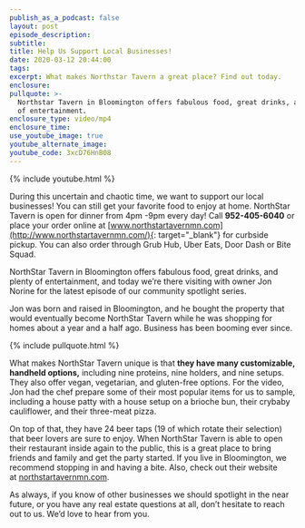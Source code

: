 ```yaml
---
publish_as_a_podcast: false
layout: post
episode_description:
subtitle:
title: Help Us Support Local Businesses!
date: 2020-03-12 20:44:00
tags:
excerpt: What makes Northstar Tavern a great place? Find out today.
enclosure:
pullquote: >-
  Northstar Tavern in Bloomington offers fabulous food, great drinks, and plenty
  of entertainment.
enclosure_type: video/mp4
enclosure_time:
use_youtube_image: true
youtube_alternate_image:
youtube_code: 3xcD76HnB08
---
```


{% include youtube.html %}

During this uncertain and chaotic time, we want to support our local businesses\! You can still get your favorite food to enjoy at home. NorthStar Tavern is open for dinner from 4pm -9pm every day\! Call **952-405-6040** or place your order online at&nbsp;[www.northstartavernmn.com](http://www.northstartavernmn.com/){: target="_blank"}&nbsp;for curbside pickup. You can also order through Grub Hub, Uber Eats, Door Dash or Bite Squad.

NorthStar Tavern in Bloomington offers fabulous food, great drinks, and plenty of entertainment, and today we’re there visiting with owner Jon Norine for the latest episode of our community spotlight series.&nbsp;

Jon was born and raised in Bloomington, and he bought the property that would eventually become NorthStar Tavern while he was shopping for homes about a year and a half ago. Business has been booming ever since.&nbsp;

{% include pullquote.html %}

What makes NorthStar Tavern unique is that **they have many customizable, handheld options,** including nine proteins, nine holders, and nine setups. They also offer vegan, vegetarian, and gluten-free options. For the video, Jon had the chef prepare some of their most popular items for us to sample, including a house patty with a house setup on a brioche bun, their crybaby cauliflower, and their three-meat pizza.

On top of that, they have 24 beer taps (19 of which rotate their selection) that beer lovers are sure to enjoy. When NorthStar Tavern is able to open their restaurant inside again to the public, this is a great place to bring friends and family and get the party started. If you live in Bloomington, we recommend stopping in and having a bite. Also, check out their website at&nbsp;[northstartavernmn.com](https://www.northstartavernmn.com/).

As always, if you know of other businesses we should spotlight in the near future, or you have any real estate questions at all, don’t hesitate to reach out to us. We’d love to hear from you.